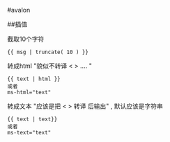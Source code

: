 #avalon

##插值


截取10个字符

```
{{ msg | truncate( 10 ) }} 
```

转成html "貌似不转译 < > .... "

```
{{ text | html }}
或者 
ms-html="text"
```

转成文本 "应该是把 < > 转译 后输出" , 默认应该是字符串

```
{{ text | text}}
或者
ms-text="text"
```